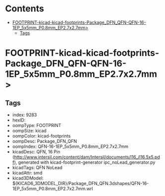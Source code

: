 



Contents
========

* [FOOTPRINT-kicad-kicad-footprints-Package_DFN_QFN-QFN-16-1EP_5x5mm_P0.8mm_EP2.7x2.7mm>](#footprint-kicad-kicad-footprints-package_dfn_qfn-qfn-16-1ep_5x5mm_p08mm_ep27x27mm)
	* [Tags](#tags)

# FOOTPRINT-kicad-kicad-footprints-Package_DFN_QFN-QFN-16-1EP_5x5mm_P0.8mm_EP2.7x2.7mm>

## Tags

- index: 9283
- hexID: 
- oompType: FOOTPRINT
- oompSize: kicad
- oompColor: kicad-footprints
- oompDesc: Package_DFN_QFN
- oompIndex: QFN-16-1EP_5x5mm_P0.8mm_EP2.7x2.7mm
- kicadDesc: QFN, 16 Pin (http://www.intersil.com/content/dam/Intersil/documents/l16_/l16.5x5.pdf), generated with kicad-footprint-generator ipc_noLead_generator.py
- kicadTags: QFN NoLead
- kicadAttr: smd
- kicad3DModel: ${KICAD6_3DMODEL_DIR}/Package_DFN_QFN.3dshapes/QFN-16-1EP_5x5mm_P0.8mm_EP2.7x2.7mm.wrl
